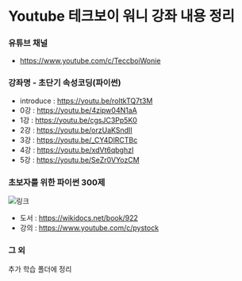 # Youtube 테크보이 워니 강좌 내용 정리


### 유튜브 채널
- https://www.youtube.com/c/TeccboiWonie


### 강좌명 - 초단기 속성코딩(파이썬)
- introduce : https://youtu.be/roItkTQ7t3M
- 0강 : https://youtu.be/4zipw04N1aA
- 1강 : https://youtu.be/cgsJC3Pp5K0
- 2강 : https://youtu.be/orzUaKSndII
- 3강 : https://youtu.be/_CY4DlRCTBc
- 4강 : https://youtu.be/xdVt6qbghzI
- 5강 : https://youtu.be/SeZr0VYozCM


### 초보자를 위한 파이썬 300제

![링크](https://wikidocs.net/images//book/python300_zoR1Cof.PNG)
- 도서 : https://wikidocs.net/book/922
- 강의 : https://www.youtube.com/c/pystock


### 그 외
추가 학습 폴더에 정리